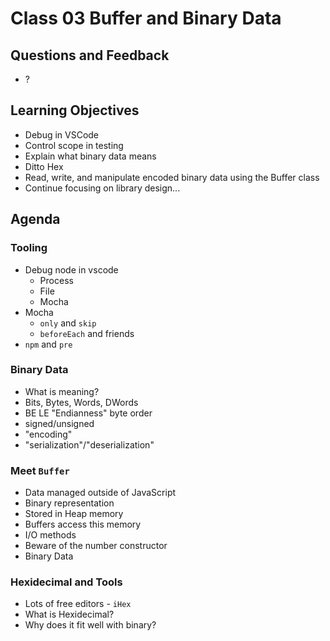 # Class 03 Buffer and Binary Data

## Questions and Feedback
* ?

## Learning Objectives

* Debug in VSCode
* Control scope in testing
* Explain what binary data means
* Ditto Hex
* Read, write, and manipulate encoded binary data using the Buffer class
* Continue focusing on library design...

## Agenda

### Tooling
* Debug node in vscode
    * Process
    * File
    * Mocha
* Mocha
    * `only` and `skip`
    * `beforeEach` and friends
* `npm` and `pre`

### Binary Data
* What is meaning?
* Bits, Bytes, Words, DWords
* BE LE "Endianness" byte order
* signed/unsigned
* "encoding"
* "serialization"/"deserialization"

### Meet `Buffer`
* Data managed outside of JavaScript
* Binary representation
* Stored in Heap memory
* Buffers access this memory
* I/O methods
* Beware of the number constructor
* Binary Data

### Hexidecimal and Tools
* Lots of free editors - `iHex`
* What is Hexidecimal?
* Why does it fit well with binary?
